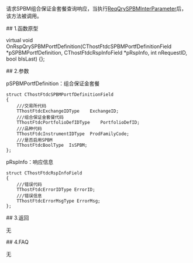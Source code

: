 <p>请求SPBM组合保证金套餐查询响应，当执行<a href="../../CTHOSTFTDCTRADERSPI/REQQRYSPBMINTERPARAMETER/">ReqQrySPBMInterParameter</a>后，该方法被调用。</p>
<span class="anchor" id="1d40175b-8418-4065-b4fe-ef37f30db7f9"></span>
## 1.函数原型
<p>virtual void OnRspQrySPBMPortfDefinition(CThostFtdcSPBMPortfDefinitionField *pSPBMPortfDefinition, CThostFtdcRspInfoField *pRspInfo, int nRequestID, bool bIsLast) {};</p>
<span class="anchor" id="6e687b5a-7d2b-427a-9c60-35a9c18c37be"></span>
## 2.参数
<p>pSPBMPortfDefinition：组合保证金套餐</p>
<pre><code>struct CThostFtdcSPBMPortfDefinitionField
{
    ///交易所代码
    TThostFtdcExchangeIDType    ExchangeID;
    ///组合保证金套餐代码
    TThostFtdcPortfolioDefIDType    PortfolioDefID;
    ///品种代码
    TThostFtdcInstrumentIDType  ProdFamilyCode;
    ///是否启用SPBM
    TThostFtdcBoolType  IsSPBM;
};
</code></pre>
<p>pRspInfo：响应信息</p>
<pre><code>struct CThostFtdcRspInfoField
{
    ///错误代码
    TThostFtdcErrorIDType ErrorID;
    ///错误信息
    TThostFtdcErrorMsgType ErrorMsg;
};
</code></pre>
<span class="anchor" id="d07c896f-e58a-4454-92e6-91fe528fa5c4"></span>
## 3.返回
<p>无</p>
<span class="anchor" id="6d443be0-f8e8-4828-990d-cee4ecb211cf"></span>
## 4.FAQ
<p>无</p>
